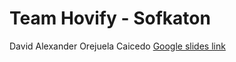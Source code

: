 # Team Hovify - Sofkaton
David Alexander Orejuela Caicedo
[Google slides link](https://docs.google.com/presentation/d/1TFDEqTXzn6zTcz8oGnVHZ3Phm2bGMbqFQb_RC0y9AMs/edit?usp=sharing)
